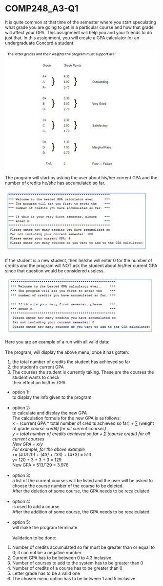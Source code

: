 # COMP248_A3-Q1

It is quite common at that time of the semester where you start speculating what grade you are going to get in a particular course and how that grade will affect your GPA. This assignment will help you and your friends to do just that. In this assignment, you will create a GPA calculator for an undergraduate Concordia student.<br><br>
![](images/grades.png)
<br><br>
The program will start by asking the user about his/her current GPA and the number of credits he/she
has accumulated so far.<br><br>
![](images/1.png)
<br><br>
If the student is a new student, then he/she will enter 0 for the number of credits and the program will
NOT ask the student about his/her current GPA since that question would be considered useless.<br><br>
![](images/2.png)
<br><br>
Here you are an example of a run with all valid data:<br><br>
The program, will display the above menu, once it has gotten:<br>
1. the total number of credits the student has achieved so far<br>
2. the student’s current GPA<br>
3. The courses the student is currently taking. These are the courses the student wants to check<br>
their effect on his/her GPA<br>
- option 1:<br>
to display the info given to the program<br><br>
- option 2:<br>
to calculate and display the new GPA<br>
The calculation formula for the new GPA is as follows:<br>
x = (current GPA * total number of credits achieved so far) + ∑ (weight of grade *course credit) for all
current courses)<br>
y = total number of credits achieved so far + ∑ (course credit) for all current courses<br>
New GPA = x/y<br>
For example, for the above example<br>
x= (4.0*120) + (4*3) + (3*3) + (4*3) = 513<br>
y= 120 + 3 + 3 + 3 = 129<br>
New GPA = 513/129 = 3.976<br><br>
- option 3:<br>
a list of the current courses will be listed and the user will be asked to choose the course number of the course to be deleted.<br>
After the deletion of some course, the GPA needs to be recalculated<br><br>
- option 4:<br>
is used to add a course<br>
After the addition of some course, the GPA needs to be recalculated<br><br>
- option 5:<br>
will make the program terminate.<br><br>
Validation to be done:<br>
1. Number of credits accumulated so far must be greater than or equal to 0; it can not be a negative
number<br>
2. Current GPA has to be between 0 to 4.3 inclusive<br>
3. Number of courses to add to the system has to be greater than 0<br>
4. Number of credits of a course has to be greater than 0<br>
5. Letter grade has to be a valid one<br>
6. The chosen menu option has to be between 1 and 5 inclusive<br>
